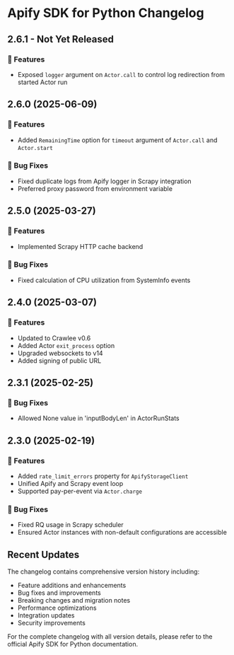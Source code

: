 # Apify SDK for Python Changelog

## 2.6.1 - Not Yet Released

### 🚀 Features
- Exposed `logger` argument on `Actor.call` to control log redirection from started Actor run

## 2.6.0 (2025-06-09)

### 🚀 Features
- Added `RemainingTime` option for `timeout` argument of `Actor.call` and `Actor.start`

### 🐛 Bug Fixes
- Fixed duplicate logs from Apify logger in Scrapy integration
- Preferred proxy password from environment variable

## 2.5.0 (2025-03-27)

### 🚀 Features
- Implemented Scrapy HTTP cache backend

### 🐛 Bug Fixes
- Fixed calculation of CPU utilization from SystemInfo events

## 2.4.0 (2025-03-07)

### 🚀 Features
- Updated to Crawlee v0.6
- Added Actor `exit_process` option
- Upgraded websockets to v14
- Added signing of public URL

## 2.3.1 (2025-02-25)

### 🐛 Bug Fixes
- Allowed None value in 'inputBodyLen' in ActorRunStats

## 2.3.0 (2025-02-19)

### 🚀 Features
- Added `rate_limit_errors` property for `ApifyStorageClient`
- Unified Apify and Scrapy event loop
- Supported pay-per-event via `Actor.charge`

### 🐛 Bug Fixes
- Fixed RQ usage in Scrapy scheduler
- Ensured Actor instances with non-default configurations are accessible

## Recent Updates

The changelog contains comprehensive version history including:
- Feature additions and enhancements
- Bug fixes and improvements
- Breaking changes and migration notes
- Performance optimizations
- Integration updates
- Security improvements

For the complete changelog with all version details, please refer to the official Apify SDK for Python documentation.